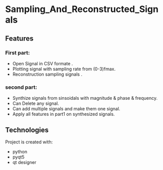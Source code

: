 # Sampling_And_Reconstructed_Signals

## Features

### First part:

* Open Signal in CSV formate .
* Plotting signal with sampling rate from (0-3)fmax.
* Reconstruction sampling signals .

### second part:
* Synthize signals from sinsoidals with magnitude & phase & frequency.
* Can Delete any signal.
* Can add multiple signals and make them one signal.
* Apply all features in part1 on synthesized signals.

## Technologies
Project is created with:
* python
* pyqt5
* qt designer

